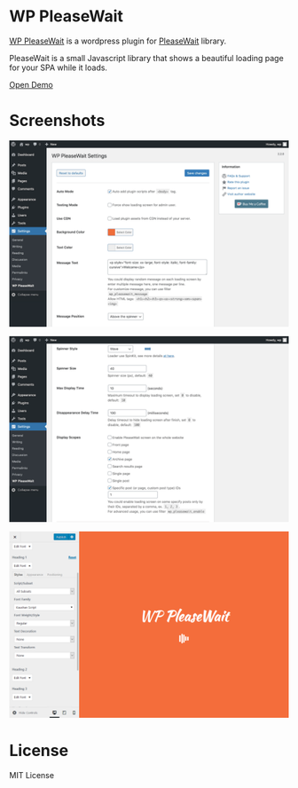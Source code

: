 # WP PleaseWait

[WP PleaseWait](https://github.com/lbngoc/wp-please-wait) is a wordpress plugin for [PleaseWait](https://pathgather.github.io/please-wait) library.

PleaseWait is a small Javascript library that shows a beautiful loading page for your SPA while it loads.

[Open Demo](https://ngoclb.com/project/wp-please-wait)

# Screenshots

![](screenshot-1.png)

![](screenshot-2.png)

![](screenshot-3.png)

# License

MIT License
